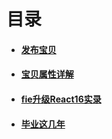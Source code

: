 # 目录

- #### [发布宝贝](/Notes/publish.html)
- #### [宝贝属性详解](/Notes/goodsProps.html)
- #### [fie升级React16实录](/Notes/fieReactUpgrade.html)
- #### [毕业这几年](/Notes/2019.html)

